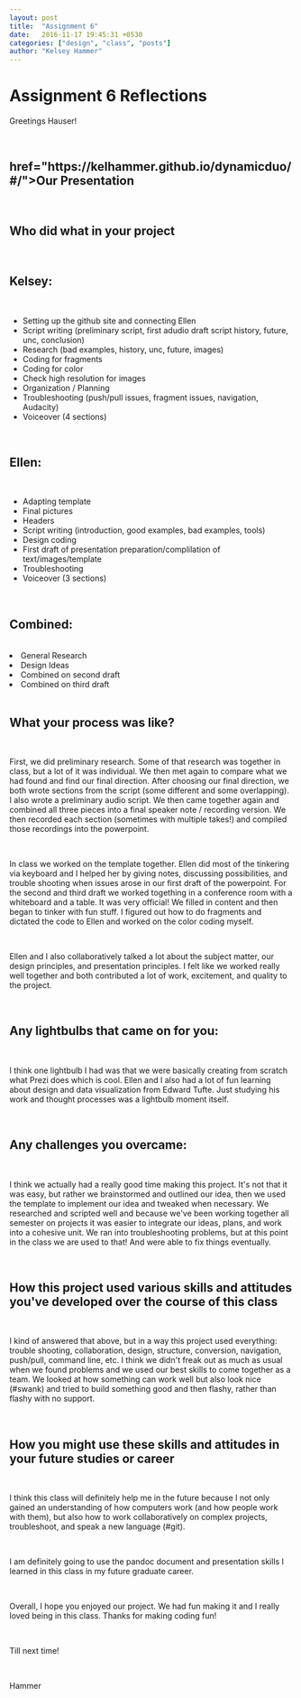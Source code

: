 ```yaml
---
layout: post
title:  "Assignment 6"
date:   2016-11-17 19:45:31 +0530
categories: ["design", "class", "posts"]
author: "Kelsey Hammer"
---
```

<h1> Assignment 6 Reflections </h1>

<p> Greetings Hauser!</p>

<br>

<h2> href="https://kelhammer.github.io/dynamicduo/#/">Our Presentation</a> </h2>

<br>

<h2> Who did what in your project </h2>

<br>

<h2>Kelsey:</h2>

<br> 

<ul>
<li> Setting up the github site and connecting Ellen  </li> 
<li> Script writing (preliminary script, first adudio draft script history, future, unc, conclusion)</li> 
<li> Research (bad examples, history, unc, future, images) </li> 
<li> Coding for fragments </li> 
<li> Coding for color </li> 
<li> Check high resolution for images </li> 
<li> Organization / Planning </li> 
<li> Troubleshooting (push/pull issues, fragment issues, navigation, Audacity) </li> 
<li> Voiceover (4 sections) </li> 
</ul>


<br>

<h2>Ellen:</h2>

<br>

<ul>
<li> Adapting template </li> 
<li> Final pictures </li> 
<li> Headers </li> 
<li> Script writing (introduction, good examples, bad examples, tools) </li> 
<li> Design coding </li> 
<li> First draft of presentation preparation/complilation of text/images/template </li> 
<li> Troubleshooting </li> 
<li> Voiceover (3 sections) </li> 
</ul>

<br>

<h2>Combined:</h2>

<br>

<li> General Research </li> 
<li> Design Ideas </li> 
<li> Combined on second draft </li> 
<li> Combined on third draft </li> 

<br>

<h2>What your process was like?</h2>

<br>

First, we did preliminary research. Some of that research was together in class, but a lot of it was individual. We then met again 
to compare what we had found and find our final direction. After choosing our final direction, we both wrote sections from the script (some
different and some overlapping). I also wrote a preliminary audio script. We then came together again and combined all three pieces into a 
final speaker note / recording version. We then recorded each section (sometimes with multiple takes!) and compiled those recordings into the powerpoint.

<br>

In class we worked on the template together. Ellen did most of the tinkering via keyboard and I helped her by giving notes, discussing possibilities, and trouble shooting when
issues arose in our first draft of the powerpoint. For the second and third draft we worked togething in a conference room with a whiteboard and a table. It was very official! 
We filled in content and then began to tinker with fun stuff. I figured out how to do fragments and dictated the code to Ellen and worked on the color coding myself.

<br>

Ellen and I also collaboratively talked a lot about the subject matter, our design principles, and presentation principles. I felt like we worked really well together and both
contributed a lot of work, excitement, and quality to the project. 
 
<br>

<h2>Any lightbulbs that came on for you:</h2>

<br>

I think one lightbulb I had was that we were basically creating from scratch what Prezi does which is cool. Ellen and I also had a lot of fun learning about design and data visualization
from Edward Tufte. Just studying his work and thought processes was a lightbulb moment itself. 

<br>

<h2>Any challenges you overcame:</h2>

<br>

I think we actually had a really good time making this project. It's not that it was easy, but rather we brainstormed and outlined our idea, then we used the template to implement our idea
and tweaked when necessary. We researched and scripted well and because we've been working together all semester on projects it was easier to integrate our ideas, plans, and work into
a cohesive unit. We ran into troubleshooting problems, but at this point in the class we are used to that! And were able to fix things eventually. 

<br>

<h2>How this project used various skills and attitudes you've developed over the course 
of this class</h2>

<br>

I kind of answered that above, but in a way this project used everything: trouble shooting, collaboration, design, structure, conversion, navigation, push/pull, command line, etc. 
I think we didn't freak out as much as usual when we found problems and we used our best skills to come together as a team. We looked at how something can work well but also look
nice (#swank) and tried to build something good and then flashy, rather than flashy with no support. 

<br>

<h2>How you might use these skills and attitudes in your future studies or career </h2>

<br>

I think this class will definitely help me in the future because I not only gained an understanding of how computers work (and how people work with them), but also how to work collaboratively
on complex projects, troubleshoot, and speak a new language (#git). 

<br>

I am definitely going to use the pandoc document and presentation skills I learned in this class in my future graduate career.

<br>

Overall, I hope you enjoyed our project. We had fun making it and I really loved being in this class. Thanks for making coding fun! 

<br> 

Till next time!

<br>

Hammer

